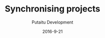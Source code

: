 ---
title: 'Synchronising projects'
sections:
    -
        template: richTextSection
        includeGrandchildren: false
        text: "<h2 id=\"why-synchronise-\">Why synchronise?</h2>\n<p>There are several good reasons to synchronise one project with another. The most common 2 scenarios are:</p>\n<ul>\n<li>Working locally on remote content</li>\n<li>Using one project as a baseline for another</li>\n</ul>\n"
    -
        template: richTextSection
        includeGrandchildren: false
        text: "<h2 id=\"setting-up-a-synchronised-remote\">Setting up a synchronised remote</h2>\n\n<p>Hooking this up is easy:</p>\n\n<ul>\n\t<li>In the dashboard, click a project menu and select &quot;sync&quot;</li>\n\t<li>Fill in the API address of your remote HashBrown instance</li>\n\t<li>Save your settings</li>\n\t<li>Click &quot;Renew&quot; next to the &quot;API token&quot; field\n\t<ul>\n\t\t<li>Log in with your remote credentials</li>\n\t\t<li>An API token should now have been generated</li>\n\t</ul>\n\t</li>\n\t<li>Make sure the &quot;project&quot; name&nbsp;is correct for your remote project</li>\n\t<li>Save your settings again</li>\n\t<li><span>When you enter an environment, your remote resources should show up in the navigation sidebar with a faded &quot;remote&quot; icon next to their names</span></li>\n</ul>\n"
    -
        template: buttons
        includeGrandchildren: false
        text: "<h2 id=\"voila-\">Done!</h2>\n\n<p>That&#39;s all there is to it.</p>\n"
        buttons:
            -
                text: 'More guides'
                href: /guides/
                target: _self
description: 'A guide for linking 2 HashBrown instances together'
meta:
    id: 5bd0de0803a611d57f91a45272bb49e5ba969c73
    parentId: bf70856caed6633b734d5b0e7b61a651305571f1
    language: en
date: '2016-9-21'
author: 'Putaitu Development'
permalink: /guides/synchronising-projects/
layout: sectionPage
---